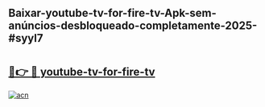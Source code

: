 ## Baixar-youtube-tv-for-fire-tv-Apk-sem-anúncios-desbloqueado-completamente-2025-#syyl7

# <h2><a href="https://ainizakaria.my?title=youtube-tv-for-fire-tv&ref=20M">🔗👉 🔴 youtube-tv-for-fire-tv</a></h2>

[![acn](https://github.com/user-attachments/assets/0f9c940e-d8b0-45ae-aac7-cd30a18b3e1c)](https://ainizakaria.my?title=youtube-tv-for-fire-tv&ref=20M)

